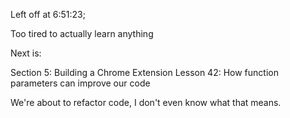 Left off at 6:51:23;

Too tired to actually learn anything

Next is:

Section 5: Building a Chrome Extension
Lesson 42: How function parameters can improve our code

We're about to refactor code, I don't even know what that means.
